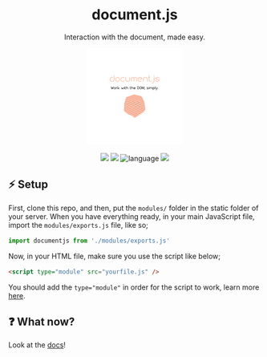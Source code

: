 <div align="center">
  <h1>document.js</h1>
  <p>Interaction with the document, made easy.</p>
  <img src="https://github.com/glaukiol1/Document.JS/blob/main/logo_size.jpg" />
  <br>
  <p align="center">
    <img src="https://img.shields.io/badge/license-MIT-orange.svg"/>
    <img src="https://img.shields.io/badge/PRs-welcome-brightgreen.svg">
    <img alt="language" src="https://img.shields.io/badge/language-Javascript-purple.svg">
    <img src="https://img.badgesize.io/glaukiol1/document.js/main/modules/exports.js?compression=gzip&label=Size">
  </p>
</div>

## :zap: Setup

First, clone this repo, and then, put the `modules/` folder in the static folder of your server. When you have everything ready, in your main JavaScript file, import the `modules/exports.js` file, like so;

```js
import documentjs from './modules/exports.js'
```

Now, in your HTML file, make sure you use the script like below;
```html
<script type="module" src="yourfile.js" />
```

You should add the `type="module"` in order for the script to work, learn more [here](https://developer.mozilla.org/en-US/docs/Web/JavaScript/Guide/Modules).

## ❓ What now?

Look at the [docs](https://github.com/glaukiol1/Document.JS/blob/main/DOCUMENTATION.md)!
